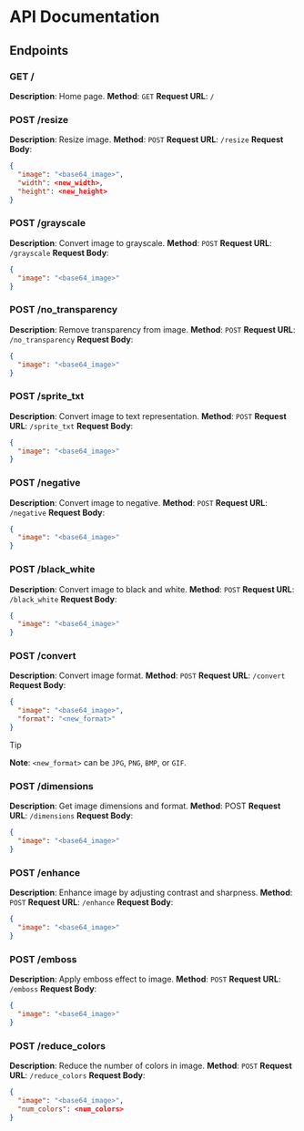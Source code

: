 # API Documentation

## Endpoints

### GET /

**Description**: Home page.
**Method**: `GET`
**Request URL**: `/`

### POST /resize

**Description**: Resize image.
**Method**: `POST`
**Request URL**: `/resize`
**Request Body**:
```json
{
  "image": "<base64_image>",
  "width": <new_width>,
  "height": <new_height>
}
```

### POST /grayscale

**Description**: Convert image to grayscale.
**Method**: `POST`
**Request URL**: `/grayscale`
**Request Body**:
```json
{
  "image": "<base64_image>"
}
```

### POST /no_transparency

**Description**: Remove transparency from image.
**Method**: `POST`
**Request URL**: `/no_transparency`
**Request Body**:
```json
{
  "image": "<base64_image>"
}
```

### POST /sprite_txt

**Description**: Convert image to text representation.
**Method**: `POST`
**Request URL**: `/sprite_txt`
**Request Body**:
```json
{
  "image": "<base64_image>"
}
```

### POST /negative

**Description**: Convert image to negative.
**Method**: `POST`
**Request URL**: `/negative`
**Request Body**:
```json
{
  "image": "<base64_image>"
}
```

### POST /black_white

**Description**: Convert image to black and white.
**Method**: `POST`
**Request URL**: `/black_white`
**Request Body**:
```json
{
  "image": "<base64_image>"
}
```

### POST /convert

**Description**: Convert image format.
**Method**: `POST`
**Request URL**: `/convert`
**Request Body**:
```json
{
  "image": "<base64_image>",
  "format": "<new_format>"
}
```
> [!TIP]
>**Note**: `<new_format>` can be `JPG`, `PNG`, `BMP`, or `GIF`.

### POST /dimensions

**Description**: Get image dimensions and format.
**Method**: POST
**Request URL**: `/dimensions`
**Request Body**:
```json
{
  "image": "<base64_image>"
}
```

### POST /enhance

**Description**: Enhance image by adjusting contrast and sharpness.
**Method**: `POST`
**Request URL**: `/enhance`
**Request Body**:
```json
{
  "image": "<base64_image>"
}
```

### POST /emboss

**Description**: Apply emboss effect to image.
**Method**: `POST`
**Request URL**: `/emboss`
**Request Body**:
```json
{
  "image": "<base64_image>"
}
```

### POST /reduce_colors

**Description**: Reduce the number of colors in image.
**Method**: `POST`
**Request URL**: `/reduce_colors`
**Request Body**:
```json
{
  "image": "<base64_image>",
  "num_colors": <num_colors>
}
```
